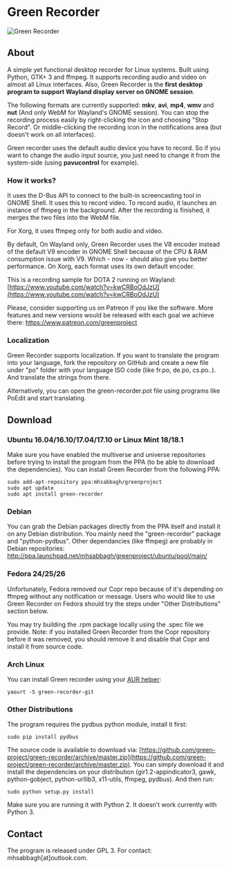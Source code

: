 # Green Recorder

![Green Recorder](http://i.imgur.com/jrnNy17.png)

## About

A simple yet functional desktop recorder for Linux systems. Built using Python, GTK+ 3 and ffmpeg. It supports recording audio and video on almost all Linux interfaces. Also, Green Recorder is the **first desktop program to support Wayland display server on GNOME session**.

The following formats are currently supported: **mkv**, **avi**, **mp4**, **wmv** and **nut** (And only WebM for Wayland's GNOME session). You can stop the recording process easily by right-clicking the icon and choosing "Stop Record". Or middle-clicking the recording icon in the notifications area (but doesn't work on all interfaces).

Green recorder uses the default audio device you have to record. So if you want to change the audio input source, you just need to change it from the system-side (using **pavucontrol** for example).

### How it works?

It uses the D-Bus API to connect to the built-in screencasting tool in GNOME Shell. It uses this to record video. To record audio, it launches an instance of ffmpeg in the background. After the recording is finished, it merges the two files into the WebM file.

For Xorg, it uses ffmpeg only for both audio and video.

By default, On Wayland only, Green Recorder uses the V8 encoder instead of the default V9 encoder in GNOME Shell because of the CPU & RAM consumption issue with V9. Which - now - should also give you better performance. On Xorg, each format uses its own default encoder.

This is a recording sample for DOTA 2 running on Wayland: [https://www.youtube.com/watch?v=kwCRBoOdJzU](https://www.youtube.com/watch?v=kwCRBoOdJzU)

Please, consider supporting us on Patreon if you like the software. More features and new versions would be released with each goal we achieve there: https://www.patreon.com/greenproject

### Localization

Green Recorder supports localization. If you want to translate the program into your language, fork the repository on GitHub and create a new file under "po" folder with your language ISO code (like fr.po, de.po, cs.po..). And translate the strings from there.

Alternatively, you can open the green-recorder.pot file using programs like PoEdit and start translating.

## Download

### Ubuntu 16.04/16.10/17.04/17.10 or Linux Mint 18/18.1

Make sure you have enabled the multiverse and universe repositories before trying to install the program from the PPA (to be able to download the dependencies). You can install Green Recorder from the following PPA:

    sudo add-apt-repository ppa:mhsabbagh/greenproject
    sudo apt update
    sudo apt install green-recorder

### Debian

You can grab the Debian packages directly from the PPA itself and install it on any Debian distribution. You mainly need the "green-recorder" package and "python-pydbus". Other dependancies (like ffmpeg) are probably in Debian repositories: http://ppa.launchpad.net/mhsabbagh/greenproject/ubuntu/pool/main/

### Fedora 24/25/26

Unfortunately, Fedora removed our Copr repo because of it's depending on ffmpeg without any notification or message. Users who would like to use Green Recorder on Fedora should try the steps under "Other Distributions" section below.

You may try building the .rpm package locally using the .spec file we provide. Note: if you installed Green Recorder from the Copr repository before it was removed, you should remove it and disable that Copr and install it from source code.
     
### Arch Linux

You can install Green recorder using your [AUR helper](https://wiki.archlinux.org/index.php/AUR_helpers):

    yaourt -S green-recorder-git

### Other Distributions

The program requires the pydbus python module, install it first:

    sudo pip install pydbus
    
The source code is available to download via: [https://github.com/green-project/green-recorder/archive/master.zip](https://github.com/green-project/green-recorder/archive/master.zip). You can simply download it and install the dependencies on your distribution (gir1.2-appindicator3, gawk, python-gobject, python-urllib3, x11-utils, ffmpeg, pydbus). And then run: 

    sudo python setup.py install

Make sure you are running it with Python 2. It doesn't work currently with Python 3.
    
## Contact

The program is released under GPL 3. For contact: mhsabbagh[at]outlook.com.
